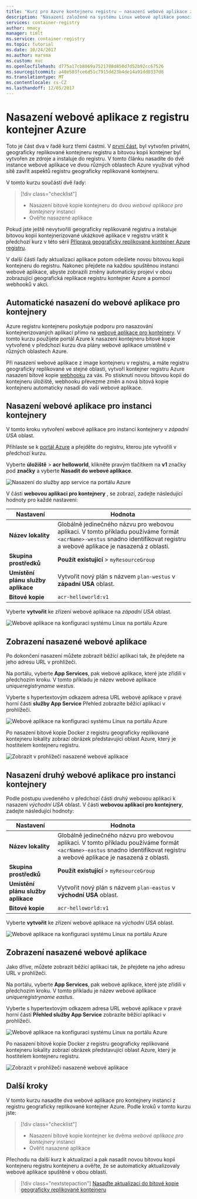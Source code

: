 ```yaml
---
title: "Kurz pro Azure kontejneru registru – nasazení webové aplikace z registru kontejner Azure"
description: "Nasazení založené na systému Linux webové aplikace pomocí bitové kopie kontejneru z registru geograficky replikované kontejner Azure. Dva součástí série, třemi částmi."
services: container-registry
author: mmacy
manager: timlt
ms.service: container-registry
ms.topic: tutorial
ms.date: 10/24/2017
ms.author: marsma
ms.custom: mvc
ms.openlocfilehash: d775a17cb8069a7521788d850d7d52b92cc67526
ms.sourcegitcommit: a48e503fce6d51c7915dd23b4de14a91dd0337d8
ms.translationtype: MT
ms.contentlocale: cs-CZ
ms.lasthandoff: 12/05/2017
---
```

# <a name="deploy-web-app-from-azure-container-registry"></a>Nasazení webové aplikace z registru kontejner Azure

Toto je část dva v řadě kurz třemi částmi. V [první část](container-registry-tutorial-prepare-registry.md), byl vytvořen privátní, geograficky replikované kontejneru registru a bitovou kopii kontejner byl vytvořen ze zdroje a instaluje do registru. V tomto článku nasadíte do dvě instance webové aplikace ve dvou různých oblastech Azure využívat výhod sítě zavřít aspektů registru geograficky replikované kontejneru.

V tomto kurzu součástí dvě řady:

> [!div class="checklist"]
> * Nasazení bitové kopie kontejneru do dvou *webové aplikace pro kontejnery* instancí
> * Ověřte nasazené aplikace

Pokud jste ještě nevytvořili geograficky replikované registru a instaluje bitovou kopii kontejnerizované ukázkové aplikace v registru vrátit k předchozí kurz v této sérii [Příprava geograficky replikované kontejner Azure registru](container-registry-tutorial-prepare-registry.md).

V další části řady aktualizaci aplikace potom odešlete novou bitovou kopii kontejneru do registru. Nakonec přejdete na každou spuštěnou instanci webové aplikace, abyste zobrazili změny automaticky projeví v obou zobrazující geografická replikace registru kontejner Azure a pomocí webhooků v akci.

## <a name="automatic-deployment-to-web-apps-for-containers"></a>Automatické nasazení do webové aplikace pro kontejnery

Azure registru kontejneru poskytuje podporu pro nasazování kontejnerizovaných aplikací přímo na [webové aplikace pro kontejnery](../app-service/containers/index.yml). V tomto kurzu použijete portál Azure k nasazení kontejneru bitové kopie vytvořené v předchozí kurzu dva plány webové aplikace umístěné v různých oblastech Azure.

Při nasazení webové aplikace z image kontejneru v registru, a máte registru geograficky replikované ve stejné oblasti, vytvoří kontejner registru Azure nasazení bitové kopie [webhooku](container-registry-webhook.md) za vás. Po stisknutí novou bitovou kopii do kontejneru úložiště, webhooku převezme změn a nová bitová kopie kontejneru automaticky nasadí do vaší webové aplikace.

## <a name="deploy-a-web-app-for-containers-instance"></a>Nasazení webové aplikace pro instanci kontejnery

V tomto kroku vytvoření webové aplikace pro instanci kontejnery v *západní USA* oblast.

Přihlaste se k [portál Azure](https://portal.azure.com) a přejděte do registru, kterou jste vytvořili v předchozí kurzu.

Vyberte **úložiště** > **acr helloworld**, klikněte pravým tlačítkem na **v1** značky pod **značky** a vyberte **Nasadit do webové aplikace**.

![Nasazení do služby app service na portálu Azure][deploy-app-portal-01]

V části **webovou aplikaci pro kontejnery** , se zobrazí, zadejte následující hodnoty pro každé nastavení:

| Nastavení | Hodnota |
|---|---|
| **Název lokality** | Globálně jedinečného názvu pro webovou aplikaci. V tomto příkladu používáme formát `<acrName>-westus` snadno identifikovat registru a webové aplikace je nasazená z oblasti. |
| **Skupina prostředků** | **Použít existující** > `myResourceGroup` |
| **Umístění plánu služby aplikace** | Vytvořit nový plán s názvem `plan-westus` v **západní USA** oblast. |
| **Bitové kopie** | `acr-helloworld:v1`

Vyberte **vytvořit** ke zřízení webové aplikace na *západní USA* oblast.

![Webové aplikace na konfiguraci systému Linux na portálu Azure][deploy-app-portal-02]

## <a name="view-the-deployed-web-app"></a>Zobrazení nasazené webové aplikace

Po dokončení nasazení můžete zobrazit běžící aplikaci tak, že přejdete na jeho adresu URL v prohlížeči.

Na portálu, vyberte **App Services**, pak webové aplikace, které jste zřídili v předchozím kroku. V tomto příkladu je název webové aplikace *uniqueregistryname westus*.

Vyberte s hypertextovým odkazem adresa URL webové aplikace v pravé horní části **služby App Service** Přehled zobrazíte běžící aplikaci v prohlížeči.

![Webové aplikace na konfiguraci systému Linux na portálu Azure][deploy-app-portal-04]

Po nasazení bitové kopie Docker z registru geograficky replikované kontejneru lokality zobrazí obrázek představující oblast Azure, který je hostitelem kontejneru registru.

![Zobrazit v prohlížeči nasazené webové aplikace][deployed-app-westus]

## <a name="deploy-second-web-app-for-containers-instance"></a>Nasazení druhý webové aplikace pro instanci kontejnery

Podle postupu uvedeného v předchozí části druhý webovou aplikaci k nasazení *východní USA* oblast. V části **webovou aplikaci pro kontejnery**, zadejte následující hodnoty:

| Nastavení | Hodnota |
|---|---|
| **Název lokality** | Globálně jedinečného názvu pro webovou aplikaci. V tomto příkladu používáme formát `<acrName>-eastus` snadno identifikovat registru a webové aplikace je nasazená z oblasti. |
| **Skupina prostředků** | **Použít existující** > `myResourceGroup` |
| **Umístění plánu služby aplikace** | Vytvořit nový plán s názvem `plan-eastus` v **východní USA** oblast. |
| **Bitové kopie** | `acr-helloworld:v1`

Vyberte **vytvořit** ke zřízení webové aplikace na *východní USA* oblast.

![Webové aplikace na konfiguraci systému Linux na portálu Azure][deploy-app-portal-06]

## <a name="view-the-deployed-web-app"></a>Zobrazení nasazené webové aplikace

Jako dříve, můžete zobrazit běžící aplikaci tak, že přejdete na jeho adresu URL v prohlížeči.

Na portálu, vyberte **App Services**, pak webové aplikace, které jste zřídili v předchozím kroku. V tomto příkladu je název webové aplikace *uniqueregistryname eastus*.

Vyberte s hypertextovým odkazem adresa URL webové aplikace v pravé horní části **Přehled služby App Service** zobrazíte běžící aplikaci v prohlížeči.

![Webové aplikace na konfiguraci systému Linux na portálu Azure][deploy-app-portal-07]

Po nasazení bitové kopie Docker z registru geograficky replikované kontejneru lokality zobrazí obrázek představující oblast Azure, který je hostitelem kontejneru registru.

![Zobrazit v prohlížeči nasazené webové aplikace][deployed-app-eastus]

## <a name="next-steps"></a>Další kroky

V tomto kurzu nasadíte dva webové aplikace pro kontejnery instancí z registru geograficky replikované kontejner Azure. Podle kroků v tomto kurzu jste:

> [!div class="checklist"]
> * Nasazení bitové kopie kontejner ke dvěma *webové aplikace pro kontejnery* instancí
> * Ověřit nasazené aplikace

Přechodu na další kurz k aktualizaci a pak nasadit novou bitovou kopii kontejneru registru kontejneru a ověřte, že se automaticky aktualizovaly webové aplikace spuštěné v obou oblastí.

> [!div class="nextstepaction"]
> [Nasaďte aktualizaci do bitové kopie geograficky replikované kontejneru](./container-registry-tutorial-deploy-update.md)

<!-- IMAGES -->
[deploy-app-portal-01]: ./media/container-registry-tutorial-deploy-app/deploy-app-portal-01.png
[deploy-app-portal-02]: ./media/container-registry-tutorial-deploy-app/deploy-app-portal-02.png
[deploy-app-portal-03]: ./media/container-registry-tutorial-deploy-app/deploy-app-portal-03.png
[deploy-app-portal-04]: ./media/container-registry-tutorial-deploy-app/deploy-app-portal-04.png
[deploy-app-portal-05]: ./media/container-registry-tutorial-deploy-app/deploy-app-portal-05.png
[deploy-app-portal-06]: ./media/container-registry-tutorial-deploy-app/deploy-app-portal-06.png
[deploy-app-portal-07]: ./media/container-registry-tutorial-deploy-app/deploy-app-portal-07.png
[deployed-app-westus]: ./media/container-registry-tutorial-deploy-app/deployed-app-westus.png
[deployed-app-eastus]: ./media/container-registry-tutorial-deploy-app/deployed-app-eastus.png
